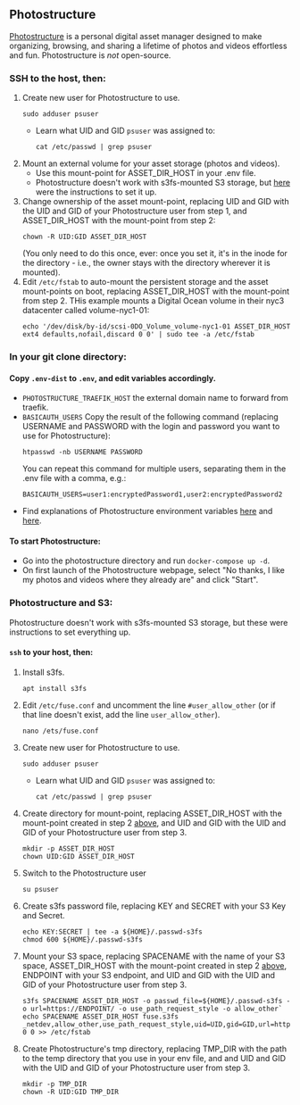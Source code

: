 ## Photostructure

[Photostructure](https://photostructure.com/server/photostructure-for-servers/)
is a personal digital asset manager designed to make organizing, browsing, and sharing a lifetime of photos and videos effortless and fun. Photostructure is *not* open-source.

### SSH to the host, then:
1. Create new user for Photostructure to use.
   ```
   sudo adduser psuser
   ```
   * Learn what UID and GID `psuser` was assigned to:
     ```
     cat /etc/passwd | grep psuser
     ```
2. Mount an external volume for your asset storage (photos and videos).
   * Use this mount-point for ASSET_DIR_HOST in your .env file.
   * Photostructure doesn't work with s3fs-mounted S3 storage, but [here](#photostructure-and-s3) were the instructions to set it up.
3. Change ownership of the asset mount-point, replacing UID and GID with the UID and GID of your Photostructure user from step 1, and ASSET_DIR_HOST with the mount-point from step 2:
   ```
   chown -R UID:GID ASSET_DIR_HOST
   ```
   (You only need to do this once, ever: once you set it, it's in the inode for the directory - i.e., the owner stays with the directory wherever it is mounted).
4. Edit `/etc/fstab` to auto-mount the persistent storage and the asset mount-points on boot, replacing ASSET_DIR_HOST with the mount-point from step 2. THis example mounts a Digital Ocean volume in their nyc3 datacenter called volume-nyc1-01:
   ```
   echo '/dev/disk/by-id/scsi-0DO_Volume_volume-nyc1-01 ASSET_DIR_HOST ext4 defaults,nofail,discard 0 0' | sudo tee -a /etc/fstab
   ```

### In your git clone directory:
#### Copy `.env-dist` to `.env`, and edit variables accordingly.
 * `PHOTOSTRUCTURE_TRAEFIK_HOST` the external domain name to forward from traefik.
 * `BASICAUTH_USERS` Copy the result of the following command (replacing USERNAME and PASSWORD with the login and password you want to use for Photostructure):
    ```
    htpasswd -nb USERNAME PASSWORD
    ```
    You can repeat this command for multiple users, separating them in the .env file with a comma, e.g.:
    ```
    BASICAUTH_USERS=user1:encryptedPassword1,user2:encryptedPassword2
    ```
 * Find explanations of Photostructure environment variables [here](https://photostructure.com/faq/environment-variables) and [here](https://github.com/photostructure/photostructure-for-servers/blob/main/defaults.env).

#### To start Photostructure:
  * Go into the photostructure directory and run `docker-compose up -d`. 
  * On first launch of the Photostructure webpage, select "No thanks, I like my photos and videos where they already are" and click "Start".
  
  
### Photostructure and S3:
Photostructure doesn't work with s3fs-mounted S3 storage, but these were instructions to set everything up.

#### `ssh` to your host, then:
1. Install s3fs.
   ```
   apt install s3fs
   ```
2. Edit `/etc/fuse.conf` and uncomment the line `#user_allow_other` (or if that line doesn't exist, add the line `user_allow_other`).
   ```
   nano /ets/fuse.conf
   ```
3. Create new user for Photostructure to use.
   ```
   sudo adduser psuser
   ```
   * Learn what UID and GID `psuser` was assigned to:
     ```
     cat /etc/passwd | grep psuser
     ```
4. Create directory for mount-point, replacing ASSET_DIR_HOST with the mount-point created in step 2 [above](#ssh-to-the-host-then), and UID and GID with the UID and GID of your Photostructure user from step 3.
   ```
   mkdir -p ASSET_DIR_HOST
   chown UID:GID ASSET_DIR_HOST
   ```
5. Switch to the Photostructure user
   ```
   su psuser
   ```
6. Create s3fs password file, replacing KEY and SECRET with your S3 Key and Secret.
   ```
   echo KEY:SECRET | tee -a ${HOME}/.passwd-s3fs
   chmod 600 ${HOME}/.passwd-s3fs
   ```
7. Mount your S3 space, replacing SPACENAME with the name of your S3 space, ASSET_DIR_HOST with the mount-point created in step 2 [above](#ssh-to-the-host-then), ENDPOINT with your S3 endpoint, and UID and GID with the UID and GID of your Photostructure user from step 3.
   ```
   s3fs SPACENAME ASSET_DIR_HOST -o passwd_file=${HOME}/.passwd-s3fs -o url=https://ENDPOINT/ -o use_path_request_style -o allow_other`
   echo SPACENAME ASSET_DIR_HOST fuse.s3fs _netdev,allow_other,use_path_request_style,uid=UID,gid=GID,url=https://ENDPOINT/ 0 0 >> /etc/fstab
   ```
8. Create Photostructure's tmp directory, replacing TMP_DIR with the path to the temp directory that you use in your env file, and and UID and GID with the UID and GID of your Photostructure user from step 3.
   ```
   mkdir -p TMP_DIR
   chown -R UID:GID TMP_DIR
   ```
